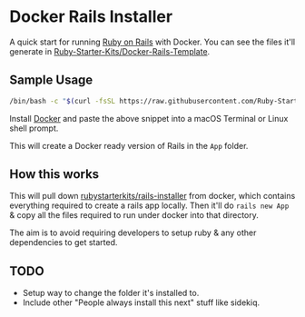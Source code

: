 # Docker Rails Installer

A quick start for running [Ruby on Rails](https://rubyonrails.org/) with Docker. You can see the files it'll generate in [Ruby-Starter-Kits/Docker-Rails-Template](https://github.com/Ruby-Starter-Kits/Docker-Rails-Template).

## Sample Usage

```bash
/bin/bash -c "$(curl -fsSL https://raw.githubusercontent.com/Ruby-Starter-Kits/Docker-Rails-Installer/master/installer.sh)"
```

Install [Docker](https://hub.docker.com/editions/community/docker-ce-desktop-mac/) and paste the above snippet into a macOS Terminal or Linux shell prompt.

This will create a Docker ready version of Rails in the `App` folder.

## How this works

This will pull down [rubystarterkits/rails-installer](https://hub.docker.com/repository/docker/rubystarterkits/rails-installer/general) from docker, which contains everything required to create a rails app locally. Then it'll do `rails new App` & copy all the files required to run under docker into that directory.

The aim is to avoid requiring developers to setup ruby & any other dependencies to get started.

## TODO

* Setup way to change the folder it's installed to.
* Include other "People always install this next" stuff like sidekiq.
